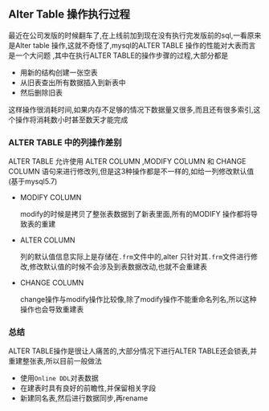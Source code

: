 ## Alter Table 操作执行过程

最近在公司发版的时候翻车了,在上线前加到现在没有执行完发版前的sql,一看原来是Alter table 操作,这就不奇怪了,mysql的ALTER TABLE 操作的性能对大表而言是一个大问题
,其中在执行ALTER TABLE的操作步骤的过程,大部分都是

   * 用新的结构创建一张空表
   * 从旧表查出所有数据插入到新表中
   * 然后删除旧表

这样操作很消耗时间,如果内存不足够的情况下数据量又很多,而且还有很多索引,这个操作将消耗数小时甚至数天才能完成

### ALTER TABLE 中的列操作差别

ALTER TABLE 允许使用 ALTER COLUMN ,MODIFY COLUMN 和 CHANGE COLUMN 语句来进行修改列,但是这3种操作都是不一样的,如给一列修改默认值(基于mysql5.7)

* MODIFY COLUMN
  
  modify的时候是拷贝了整张表数据到了新表里面,所有的MODIFY 操作都将导致表的重建
  
* ALTER COLUMN  

  列的默认值信息实际上是存储在`.frm`文件中的,alter 只针对其`.frm`文件进行修改,修改默认值的时候不会涉及到表数据改动,也就不会重建表

* CHANGE COLUMN
  
  change操作与modify操作比较像,除了modify操作不能重命名列名,所以这种操作也会导致重建表
  
### 总结

ALTER TABLE操作是很让人痛苦的,大部分情况下进行ALTER TABLE还会锁表,并重建整张表,所以目前一般做法

* 使用`Online DDL`对表数据
* 在建表时具有良好的前瞻性,并保留相关字段
* 新建同名表,然后进行数据同步,再rename
